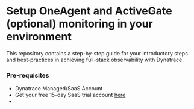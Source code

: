 # Setup OneAgent and ActiveGate (optional) monitoring in your environment

This repository contains a step-by-step guide for your introductory steps and best-practices in achieving full-stack observability with Dynatrace. 

### Pre-requisites

* Dynatrace Managed/SaaS Account
 * Get your free 15-day SaaS trial account [here](https://www.dynatrace.com/signup/)
*
